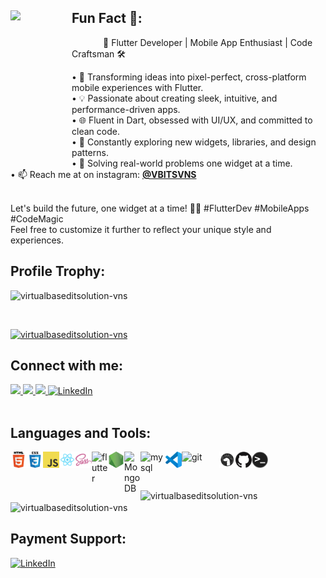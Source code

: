
## Fun Fact 🎈: <img align="left" src="https://media1.tenor.com/m/OKMiJjqXkMcAAAAd/java-programming.gif" style="margin-right: 2rem;padding-right:50px;height:250px">
<span style="margin-left:50px;">🚀 Flutter Developer | Mobile App Enthusiast | Code Craftsman 🛠️

• 📱 Transforming ideas into pixel-perfect, cross-platform mobile experiences with Flutter.<br/>
• 💡 Passionate about creating sleek, intuitive, and performance-driven apps.<br/>
• 🌐 Fluent in Dart, obsessed with UI/UX, and committed to clean code.<br/>
• 🔧 Constantly exploring new widgets, libraries, and design patterns.<br/>
• 🧩 Solving real-world problems one widget at a time.<br/>
• 📫 Reach me at on instagram: <a href="https://www.instagram.com/vbits.vns"><b>@VBITSVNS</b></a><br/>
</span>

<br />
Let's build the future, one widget at a time! 📲✨ #FlutterDev #MobileApps #CodeMagic
<br />
Feel free to customize it further to reflect your unique style and experiences.

<br />

## **Profile Trophy:**
<p align="left"> <img src="https://komarev.com/ghpvc/?username=virtualbaseditsolution-vns&label=Profile%20views&color=0e75b6&style=flat" alt="virtualbaseditsolution-vns" /> </p>
<br/>
<p align="left"> <a href="https://github.com/ryo-ma/github-profile-trophy"><img src="https://github-profile-trophy.vercel.app/?username=virtualbaseditsolution-vns&margin-w=15" alt="virtualbaseditsolution-vns" /></a> </p>

## **Connect with me:**

<p>
<a href="https://www.github.com/virtualbaseditsolution-vns"> 
    <img src="https://1000logos.net/wp-content/uploads/2021/05/GitHub-logo.png"  width="47"/>
</a>
<a href="https://www.instagram.com/vbits.vns"> 
    <img src="https://cdn-icons-png.flaticon.com/512/174/174855.png" width="30"/>
</a>
<a href="https://www.facebook.com/vijaybahadurvns"> 
    <img src="https://upload.wikimedia.org/wikipedia/commons/thumb/5/51/Facebook_f_logo_%282019%29.svg/1200px-Facebook_f_logo_%282019%29.svg.png" width="30"/>
</a>
<a  href="https://www.linkedin.com/company/vijaybahadurvns/">
    <img  alt="LinkedIn" src="https://play-lh.googleusercontent.com/kMofEFLjobZy_bCuaiDogzBcUT-dz3BBbOrIEjJ-hqOabjK8ieuevGe6wlTD15QzOqw" width="30" />
</a>
<!-- <a href="https://discord.gg/TTsSYUJzDa"> 
    <img src="https://cdn-icons-png.flaticon.com/512/2111/2111370.png"  width="35"/>
</a>
<a href="https://codepen.io/hicoders"> 
    <img src="https://cdn.iconscout.com/icon/free/png-256/social-243-96758.png" width="30" />
</a> -->

<br />
<br />

## **Languages and Tools:**

[<img align="left" alt="html5" width="26px" src="https://raw.githubusercontent.com/github/explore/80688e429a7d4ef2fca1e82350fe8e3517d3494d/topics/html/html.png" />][repo]

[<img align="left" alt="CSS3" width="26px" src="https://raw.githubusercontent.com/github/explore/80688e429a7d4ef2fca1e82350fe8e3517d3494d/topics/css/css.png" />][repo]

[<img align="left" alt="JavaScript" width="26px" src="https://raw.githubusercontent.com/github/explore/80688e429a7d4ef2fca1e82350fe8e3517d3494d/topics/javascript/javascript.png" />][repo]

[<img align="left" alt="react" width="26px" src="https://raw.githubusercontent.com/github/explore/80688e429a7d4ef2fca1e82350fe8e3517d3494d/topics/react/react.png" />][repo]

[<img align="left" alt="sass" width="26px" src="https://raw.githubusercontent.com/github/explore/80688e429a7d4ef2fca1e82350fe8e3517d3494d/topics/sass/sass.png" />][repo]

[<img align="left" alt="flutter" width="26px" src="https://storage.googleapis.com/cms-storage-bucket/4fd0db61df0567c0f352.png" />][repo]  
  
[<img align="left" alt="Node.js" width="26px" src="https://raw.githubusercontent.com/github/explore/80688e429a7d4ef2fca1e82350fe8e3517d3494d/topics/nodejs/nodejs.png" />][repo]

[<img align="left" alt="MongoDB" width="26px" src="https://www.mongodb.com/assets/images/global/favicon.ico" />][repo]

[<img align="left" alt="mysql" width="40px" src="https://labs.mysql.com/common/logos/mysql-logo.svg?v2" />][repo]

[<img align="left" alt="Visual Studio Code" width="26px" src="https://raw.githubusercontent.com/github/explore/80688e429a7d4ef2fca1e82350fe8e3517d3494d/topics/visual-studio-code/visual-studio-code.png" />][repo]

[<img align="left" alt="git" width="60" src="https://git-scm.com/images/logo@2x.png" />][repo]

[<img align="left" alt="deno" width="26px" src="https://raw.githubusercontent.com/github/explore/361e2821e2dea67711cde99c9c40ed357061cf27/topics/deno/deno.png" />][repo]

[<img align="left" alt="GitHub" width="26px" src="https://raw.githubusercontent.com/github/explore/78df643247d429f6cc873026c0622819ad797942/topics/github/github.png" />][repo]

[<img align="left" alt="html5" width="26px" src="https://raw.githubusercontent.com/github/explore/80688e429a7d4ef2fca1e82350fe8e3517d3494d/topics/terminal/terminal.png" />][repo]


<br />

[repo]: https://github.com/vbitsvns?tab=repositories

</p>

<br />

<p><img align="left" src="https://github-readme-stats.vercel.app/api/top-langs?username=virtualbaseditsolution-vns&show_icons=true&locale=en&layout=compact" alt="virtualbaseditsolution-vns" /></p>
<p>&nbsp;<img align="center" src="https://github-readme-stats.vercel.app/api?username=virtualbaseditsolution-vns&show_icons=true&locale=en" alt="virtualbaseditsolution-vns" /></p>

## **Payment Support:**

<a  href="https://paypal.me/vbitsvns">
    <img  alt="LinkedIn" src="https://www.paypalobjects.com/paypal-ui/logos/svg/paypal-color.svg" width="150" />
</a>


